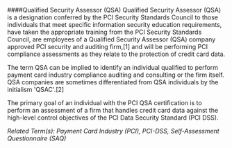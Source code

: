 ####Qualified Security Assessor (QSA)
Qualified Security Assessor (QSA) is a designation conferred by the PCI Security Standards Council to those individuals that meet specific information security education requirements, have taken the appropriate training from the PCI Security Standards Council, are employees of a Qualified Security Assessor (QSA) company approved PCI security and auditing firm,[1] and will be performing PCI compliance assessments as they relate to the protection of credit card data.

The term QSA can be implied to identify an individual qualified to perform payment card industry compliance auditing and consulting or the firm itself. QSA companies are sometimes differentiated from QSA individuals by the initialism 'QSAC'.[2]

The primary goal of an individual with the PCI QSA certification is to perform an assessment of a firm that handles credit card data against the high-level control objectives of the PCI Data Security Standard (PCI DSS).

*Related Term(s): Payment Card Industry (PCI), PCI-DSS, Self-Assessment Questionnaire (SAQ)*